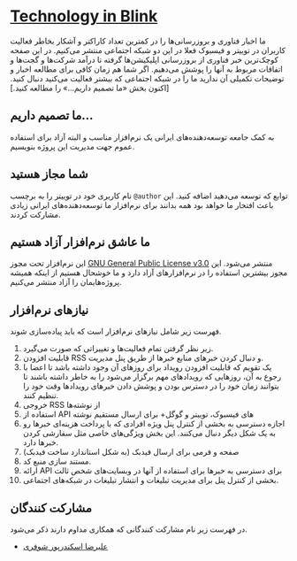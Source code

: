 [Technology in Blink](http://techinblink.com/)
===============================================
ما اخبار فناوری و بروزرسانی‌ها را در کمترین تعداد کاراکتر و آشکار بخاطر فعالیت کاربران در توییتر و فیسبوک فعلا در این دو شبکه اجتماعی منتشر می‌کنیم.
در این صفحه کوچک‌ترین خبر فناوری از بروزرسانی اپلیکیشن‌ها گرفته تا درآمد شرکت‌ها و گجت‌ها و اتفاقات مربوط به آنها را پوشش می‌دهیم.
اگر شما هم زمان کافی برای مطالعه اخبار و توضیحات تکمیلی آن ندارید ما را در شبکه اجتماعی که بیشتر فعالیت می‌کنید دنبال کنید. \[اکنون بخش «ما تصمیم داریم...» را مطالعه کنید.]

ما تصمیم داریم...
----------------
به کمک جامعه توسعه‌دهنده‌های ایرانی یک نرم‌افزار مناسب و البته آزاد برای استفاده عموم جهت مدیریت این پروژه بنویسیم.

شما مجاز هستید
--------------
نام کاربری خود در توییتر را به برچسب `@author` توابع که توسعه می‌دهید اضافه کنید. این باعث افتخار ما خواهد بود همه بدانند برای نرم‌افزار ما توسعه‌دهنده‌های ایرانی زیادی مشارکت کردند.

ما عاشق نرم‌افزار آزاد هستیم
-------------------------
این نرم‌افزار تحت مجوز [GNU General Public License v3.0](https://www.gnu.org/copyleft/gpl.html) منتشر می‌شود. این مجوز بیشترین استفاده را در نرم‌افزار‌های آزاد دارد و ما خوشحال هستیم از اینکه همیشه پروژه‌هایمان را آزاد منتشر می‌کنیم.


نیاز‌های نرم‌افزار
--------------
فهرست زیر شامل نیاز‌های نرم‌افزار است که باید پیاده‌سازی شوند.

1. زیر نظر گرفتن تمام فعالیت‌ها و تغییراتی که صورت می‌گیرد.
2. قابلیت افزودن RSS و دنبال کردن خبر‌های منابع خبر‌ها از طریق پنل مدیریت.
3. یک تقویم که قابلیت افزودن رویداد برای روز‌های آن وجود داشته باشد تا اعضا با رجوع به آن، روز‌هایی که رویداد‌های مهم برگزار می‌شود را به خاطر داشته باشند تا بتوانند زمان خود را در دسترس بودن و پوشش دادن خبر‌های رویداد‌ها وقت خود را تنظیم کنند.
4. خروجی RSS از نوشته‌ها
5. استفاده از API های فیسبوک، توییتر و گوگل+ برای ارسال مستقیم نوشته
6. اجازه دسترسی به بخشی از کنترل پنل ویژه افرادی که با پرداخت هزینه‌ای خبر‌ها رو به یک شکل دیگر دنبال می‌کنند. این بخش ویژگی‌های خاصی مثل سفارشی کردن خبر‌ها دارد.
7. صفحه و فرمی برای ارسال فیدبک (به شکل استاندارد ساخت فیدبک)
8. مستند سازی منبع کد.
9. ارائه API برای دسترسی به خبر‌ها برای استفاده از آنها در وبسایت‌های شخص ثالث
10. بخشی از کنترل پنل برای مدیریت تبلیغات و انتشار تبلیغات در شبکه‌های اجتماعی.


مشارکت کنندگان
-------------
در فهرست زیر نام مشارکت کنندگانی که همکاری مداوم دارند ذکر می‌شود.
+ [علیرضا اسکندرپور شوفری](/http://about.me/cyletech)

